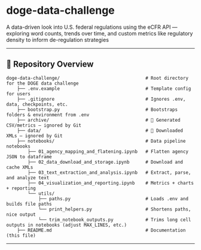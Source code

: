 # doge-data-challenge
A data-driven look into U.S. federal regulations using the eCFR API — exploring word counts, trends over time, and custom metrics like regulatory density to inform de-regulation strategies


---

## 📂 Repository Overview  
```
doge-data-challenge/                                # Root directory for the DOGE data challenge
    ├── .env.example                                # Template config for users
    ├── .gitignore                                  # Ignores .env, data, checkpoints, etc.
    ├── bootstrap.py                                # Bootstraps folders & environment from .env
    ├── archive/                                    # 🚫 Generated CSV/metrics — ignored by Git
    ├── data/                                       # 🚫 Downloaded XMLs — ignored by Git
    ├── notebooks/                                  # Data pipeline notebooks
        ├── 01_agency_mapping_and_flatening.ipynb   # Flatten agency JSON to dataframe
        ├── 02_data_download_and_storage.ipynb      # Download and cache XMLs
        ├── 03_text_extraction_and_analysis.ipynb   # Extract, parse, and analyze text
        ├── 04_visualization_and_reporting.ipynb    # Metrics + charts + reporting
        └── utils/
            ├── paths.py                            # Loads .env and builds file paths
            └── print_helpers.py                    # Shortens paths, nice output
            └── trim_notebook_outputs.py            # Trims long cell outputs in notebooks (adjust MAX_LINES, etc.)
    ├── README.md                                   # Documentation (this file)  
```  

---

